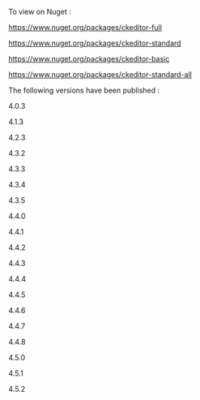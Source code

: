 To view on Nuget : 

https://www.nuget.org/packages/ckeditor-full

https://www.nuget.org/packages/ckeditor-standard

https://www.nuget.org/packages/ckeditor-basic

https://www.nuget.org/packages/ckeditor-standard-all

The following versions have been published :

4.0.3

4.1.3

4.2.3

4.3.2

4.3.3

4.3.4

4.3.5

4.4.0

4.4.1

4.4.2

4.4.3

4.4.4

4.4.5

4.4.6

4.4.7

4.4.8

4.5.0

4.5.1

4.5.2
